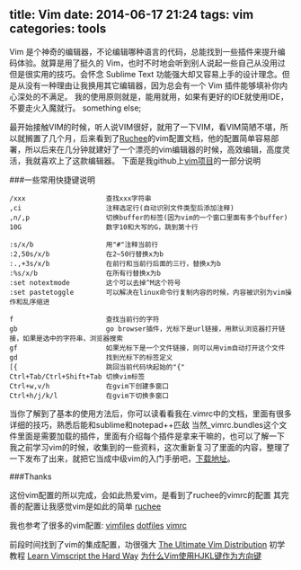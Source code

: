 title: Vim
date: 2014-06-17 21:24
tags: vim
categories: tools
---

Vim 是个神奇的编辑器，不论编辑哪种语言的代码，总能找到一些插件来提升编码体验。就算是用了挺久的 Vim，也时不时地会听到别人说起一些自己从没用过但是很实用的技巧。会怀念 Sublime Text  功能强大却又容易上手的设计理念。但是从没有一种理由让我换用其它编辑器，因为总会有一个 Vim 插件能够填补你内心深处的不满足。
我的使用原则就是，能用就用，如果有更好的IDE就使用IDE，不要走火入魔就行。
something else;


最开始接触VIM的时候，听人说VIM很好，就用了一下VIM，看VIM简陋不堪，所以就搁置了几个月，后来看到了[Ruchee](https://github.com/ruchee/vimrc)的vim配置文档，他的配置简单容易部署，所以后来在几分钟就建好了一个漂亮的vim编辑器的时候，高效编辑，高度灵活，我就喜欢上了这款编辑器。
下面是我github上[vim项目](https://github.com/yantze/vimrc)的一部分说明

###一些常用快捷键说明
```
/xxx                    查找xxx字符串
,ci                     注释选定行(自动识别文件类型后添加注释)
,n/,p                   切换buffer的标签(因为vim的一个窗口里面有多个buffer)
10G                     数字10和大写的G，跳到第十行

:s/x/b                  用"#"注释当前行
:2,50s/x/b              在2~50行替换x为b
:.,+3s/x/b              在前行和当前行后面的三行，替换x为b
:%s/x/b                 在所有行替换x为b
:set notextmode         这个可以去掉^M这个符号
:set pastetoggle        可以解决在linux命令行复制内容的时候，内容被识别为vim操作和乱序缩进

f                       查找当前行的字符
gb                      go browser插件，光标下是url链接，用默认浏览器打开链接，如果是选中的字符串，浏览器搜索
gf                      如果光标下是一个文件链接，则可以用vim自动打开这个文件
gd                      找到光标下的标签定义
[{                      跳回当前代码块起始的"{"
Ctrl+Tab/Ctrl+Shift+Tab 切换vim标签
Ctrl+w,v/h              在gvim下创建多窗口
Ctrl+h/j/k/l            在gvim下切换多窗口
```


当你了解到了基本的使用方法后，你可以读看看我在.vimrc中的文档，里面有很多详细的技巧，熟悉后能和sublime和notepad++匹敌
当然_vimrc.bundles这个文件里面是需要加载的插件，里面有介绍每个插件是拿来干嘛的，也可以了解一下
我之前学习vim的时候，收集到的一些资料，这次重新复习了里面的内容，整理了一下发布了出来，就把它当成中级vim的入门手册吧，[下载地址](https://github.com/yantze/vimrc/blob/master/VIMdoc.md)。



###Thanks

这份vim配置的所以完成，会如此热爱vim，是看到了ruchee的vimrc的配置
其完善的配置让我感觉vim是如此的简单
[ruchee](https://github.com/ruchee/vimrc)


我也参考了很多的vim配置:
[vimfiles](https://github.com/coderhwz/vimfiles)
[dotfiles](https://github.com/luin/dotfiles)
[vimrc](https://github.com/rhyzx/vimrc)

前段时间找到了vim的集成配置，功很强大
[The Ultimate Vim Distribution](http://vim.spf13.com/)
初学教程
[Learn Vimscript the Hard Way](http://learnvimscriptthehardway.stevelosh.com/)
[为什么Vim使用HJKL键作为方向键](http://www.cnbeta.com/articles/185694.htm)
